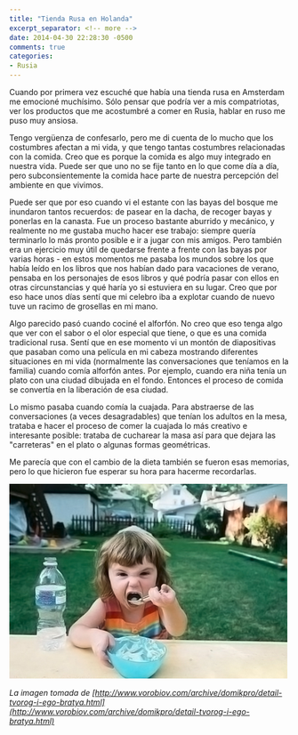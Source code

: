 ```yaml
---
title: "Tienda Rusa en Holanda"
excerpt_separator: <!-- more -->
date: 2014-04-30 22:28:30 -0500
comments: true
categories:
- Rusia
---
```


Cuando por primera vez escuché que había una tienda rusa en Amsterdam me emocioné muchísimo. Sólo pensar que podría ver a mis compatriotas, ver los productos que me acostumbré a comer en Rusia, hablar en ruso me puso muy ansiosa.

Tengo vergüenza de confesarlo, pero me di cuenta de lo mucho que los costumbres afectan a mi vida, y que tengo tantas costumbres relacionadas con la comida. Creo que es porque la comida es algo muy integrado en nuestra vida. Puede ser que uno no se fije tanto en lo que come día a día, pero subconsientemente la comida hace parte de nuestra percepción del ambiente en que vivimos.

Puede ser que por eso cuando vi el estante con las bayas del bosque me inundaron tantos recuerdos: de pasear en la dacha, de recoger bayas y ponerlas en la canasta. Fue un proceso bastante aburrido y mecánico, y realmente no me gustaba mucho hacer ese trabajo: siempre quería terminarlo lo más pronto posible e ir a jugar con mis amigos. Pero también era un ejercicio muy útil de quedarse frente a frente con las bayas por varias horas - en estos momentos me pasaba los mundos sobre los que había leído en los libros que nos habían dado para vacaciones de verano, pensaba en los personajes de esos libros y qué podría pasar con ellos en otras circunstancias y qué haría yo si estuviera en su lugar. Creo que por eso hace unos días sentí que mi celebro iba a explotar cuando de nuevo tuve un racimo de grosellas en mi mano.

Algo parecido pasó cuando cociné el alforfón. No creo que eso tenga algo que ver con el sabor o el olor especial que tiene, o que es una comida tradicional rusa. Sentí que en ese momento vi un montón de diapositivas que pasaban como una película en mi cabeza mostrando diferentes situaciones en mi vida (normalmente las conversaciones que teníamos en la familia) cuando comía alforfón antes. Por ejemplo, cuando era niña tenía un plato con una ciudad dibujada en el fondo. Entonces el proceso de comida se convertía en la liberación de esa ciudad.

Lo mismo pasaba cuando comía la cuajada. Para abstraerse de las conversaciones (a veces desagradables) que tenían los adultos en la mesa, trataba e hacer el proceso de comer la cuajada lo más creativo e interesante posible: trataba de cucharear la masa así para que dejara las "carreteras" en el plato o algunas formas geométricas.

Me parecía que con el cambio de la dieta también se fueron esas memorias, pero lo que hicieron fue esperar su hora para hacerme recordarlas.

![](/images/russia/tvorog.jpg)

*La imagen tomada de [http://www.vorobiov.com/archive/domikpro/detail-tvorog-i-ego-bratya.html](http://www.vorobiov.com/archive/domikpro/detail-tvorog-i-ego-bratya.html)*
